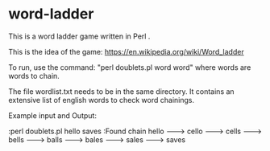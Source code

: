 # word-ladder
This is a word ladder game written in Perl .

This is the idea of the game: https://en.wikipedia.org/wiki/Word_ladder

To run, use the command: "perl doublets.pl word word"
where words are words to chain.

The file wordlist.txt needs to be in the same directory. It contains an extensive list of english words to check word chainings.

Example input and Output:

  :perl doublets.pl hello saves
  :Found chain
   hello ---> cello ---> cells ---> bells ---> balls ---> bales ---> sales ---> saves
  
  

